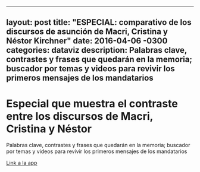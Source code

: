 
---
layout: post
title:  "ESPECIAL: comparativo de los discursos de asunción de Macri, Cristina y Néstor Kirchner"
date:   2016-04-06 -0300
categories: dataviz
description: Palabras clave, contrastes y frases que quedarán en la memoria; buscador por temas y videos para revivir los primeros mensajes de los mandatarios
---

# Especial que muestra el contraste entre los discursos de Macri, Cristina y Néstor

Palabras clave, contrastes y frases que quedarán en la memoria; buscador por temas y videos para revivir los primeros mensajes de los mandatarios

[Link a la app](http://www.lanacion.com.ar/1853009-especial-de-la-nacion-comparativo-de-los-discursos-de-asuncion-de-macri-cristina-y-nestor-kirchner)

